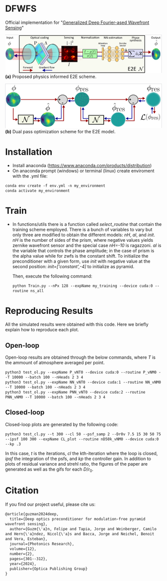 # DFWFS
Official implementation for "[Generalized Deep Fourier-ased Wavefront Sensing](https://preprints.opticaopen.org/articles/preprint/Deep_Optics_Preconditioner_for_Modulation-free_Pyramid_Wavefront_Sensing/23812041)"

![Scheme A](scheme_a.png)  
**(a)** Proposed physics informed E2E scheme.

![Scheme B](scheme_b.png)  
**(b)** Dual pass optimization scheme for the E2E model.

# Installation
- Install anaconda (https://www.anaconda.com/products/distribution)
- On anaconda prompt (windows) or terminal (linux) create enviroment with the .yml file:

```
conda env create -f env.yml -n my_environment
conda activate my_environment
```

# Train
- In functions/utils there is a function called *select_routine* that contain the training scheme employed. There is a bunch of variables to vary but only three are modified 
  to obtain the different models: *nH*, *al*, and *init*. *nH* is the number of sides of the prism, where negative values yields zernike wavefront sensor and the special case *nH=-10* is ragazzoni. *al* is the variable that controls the phase amplitude; in the case of prism is the alpha value while for zwfs is the constant shift. To initialize the preconditioner with a given form, use *init* with negative value at the second position: *init=['constant',-4]* to initialize as pyramid.

  Then, execute the following command:

  ```
  python Train.py --nPx 128 --expName my_training --device cuda:0 --routine ns_all

  ```

# Reproducing Results
All the simulated results were obtained with this code. Here we briefly explain how to reproduce each plot.

## Open-loop
Open-loop results are obtained through the below commands, where *T* is the ammount of atmosphere averaged per point.

```
python3 test_ol.py --expName P_vNT0 --device cuda:0 --routine P_vNM0 --T 10000 --batch 100 --nHeads 2 3 4
python3 test_ol.py --expName NN_vNT0 --device cuda:1 --routine NN_vNM0 --T 10000 --batch 100 --nHeads 2 3 4
python3 test_ol.py --expName PNN_vNT0 --device cuda:2 --routine PNN_vNM0 --T 10000 --batch 100 --nHeads 2 3 4
```

## Closed-loop
Closed-loop plots are generated by the following code:

```
python3 test_cl.py --t 300 --cl 50 --psf_samp 2 --Dr0v 7.5 15 30 50 75 --ipsf 100 300 --expName CL_plot --routine nD50k_vNM0 --device cuda:0 --kp .3
```

In this case, *t* is the iterations, *cl* the kth-iteration where the loop is closed, *ipsf* the integration of the psfs, and *kp* the controller gain. In addition to plots of residual variance and strehl ratio, the figures of the paper are generated as well as the gifs for each $D/r_0$. 


# Citation
If you find our project useful, please cite us:

```
@article{guzman2024deep,
  title={Deep optics preconditioner for modulation-free pyramid wavefront sensing},
  author={Guzm{\'a}n, Felipe and Tapia, Jorge and Weinberger, Camilo and Hern{\'a}ndez, Nicol{\'a}s and Bacca, Jorge and Neichel, Benoit and Vera, Esteban},
  journal={Photonics Research},
  volume={12},
  number={2},
  pages={301--312},
  year={2024},
  publisher={Optica Publishing Group}
}
